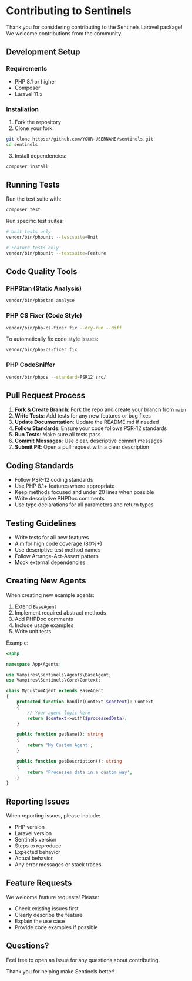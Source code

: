 # Contributing to Sentinels

Thank you for considering contributing to the Sentinels Laravel package! We welcome contributions from the community.

## Development Setup

### Requirements
- PHP 8.1 or higher
- Composer
- Laravel 11.x

### Installation

1. Fork the repository
2. Clone your fork:
```bash
git clone https://github.com/YOUR-USERNAME/sentinels.git
cd sentinels
```

3. Install dependencies:
```bash
composer install
```

## Running Tests

Run the test suite with:

```bash
composer test
```

Run specific test suites:

```bash
# Unit tests only
vendor/bin/phpunit --testsuite=Unit

# Feature tests only
vendor/bin/phpunit --testsuite=Feature
```

## Code Quality Tools

### PHPStan (Static Analysis)
```bash
vendor/bin/phpstan analyse
```

### PHP CS Fixer (Code Style)
```bash
vendor/bin/php-cs-fixer fix --dry-run --diff
```

To automatically fix code style issues:
```bash
vendor/bin/php-cs-fixer fix
```

### PHP CodeSniffer
```bash
vendor/bin/phpcs --standard=PSR12 src/
```

## Pull Request Process

1. **Fork & Create Branch**: Fork the repo and create your branch from `main`
2. **Write Tests**: Add tests for any new features or bug fixes
3. **Update Documentation**: Update the README.md if needed
4. **Follow Standards**: Ensure your code follows PSR-12 standards
5. **Run Tests**: Make sure all tests pass
6. **Commit Messages**: Use clear, descriptive commit messages
7. **Submit PR**: Open a pull request with a clear description

## Coding Standards

- Follow PSR-12 coding standards
- Use PHP 8.1+ features where appropriate
- Keep methods focused and under 20 lines when possible
- Write descriptive PHPDoc comments
- Use type declarations for all parameters and return types

## Testing Guidelines

- Write tests for all new features
- Aim for high code coverage (80%+)
- Use descriptive test method names
- Follow Arrange-Act-Assert pattern
- Mock external dependencies

## Creating New Agents

When creating new example agents:

1. Extend `BaseAgent`
2. Implement required abstract methods
3. Add PHPDoc comments
4. Include usage examples
5. Write unit tests

Example:

```php
<?php

namespace App\Agents;

use Vampires\Sentinels\Agents\BaseAgent;
use Vampires\Sentinels\Core\Context;

class MyCustomAgent extends BaseAgent
{
    protected function handle(Context $context): Context
    {
        // Your agent logic here
        return $context->with($processedData);
    }

    public function getName(): string
    {
        return 'My Custom Agent';
    }

    public function getDescription(): string
    {
        return 'Processes data in a custom way';
    }
}
```

## Reporting Issues

When reporting issues, please include:

- PHP version
- Laravel version
- Sentinels version
- Steps to reproduce
- Expected behavior
- Actual behavior
- Any error messages or stack traces

## Feature Requests

We welcome feature requests! Please:

- Check existing issues first
- Clearly describe the feature
- Explain the use case
- Provide code examples if possible

## Questions?

Feel free to open an issue for any questions about contributing.

Thank you for helping make Sentinels better!